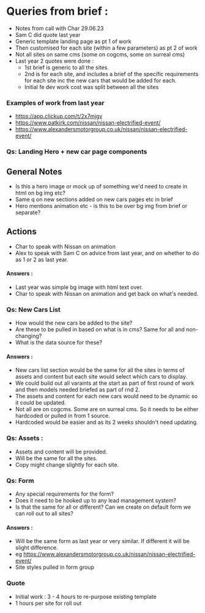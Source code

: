 # Queries from brief :

- Notes from call with Char 29.06.23
- Sam C did quote last year
- Generic template landing page as pt 1 of work
- Then customised for each site (within a few parameters) as pt 2 of work
- Not all sites on same cms (some on cogcms, some on surreal cms)
- Last year 2 quotes were done :
  - 1st brief is generic to all the sites.
  - 2nd is for each site, and includes a brief of the specific requirements for each site inc the new cars that would be added for each.
  - Initial fe dev work cost was split between all the sites

### Examples of work from last year
- https://app.clickup.com/t/2x7mjgv
- https://www.patkirk.com/nissan/nissan-electrified-event/
- https://www.alexandersmotorgroup.co.uk/nissan/nissan-electrified-event/


### Qs: Landing Hero + new car page components

## General Notes

- Is this a hero image or mock up of something we'd need to create in html on bg img etc?
- Same q on new sections added on new cars pages etc in brief
- Hero mentions animation etc - is this to be over bg img from brief or separate?

## Actions
- Char to speak with Nissan on animation
- Alex to speak with Sam C on advice from last year, and on whether to do as 1 or 2 as last year.

#### Answers :

- Last year was simple bg image with html text over.
- Char to speak with Nissan on animation and get back on what's needed.

### Qs: New Cars List

- How would the new cars be added to the site?
- Are these to be pulled in based on what is in cms? Same for all and non-changing?
- What is the data source for these?

#### Answers :

- New cars list section would be the same for all the sites in terms of assets and content but each site would select which cars to display.
- We could build out all varaints at the start as part of first round of work and then models needed briefed as part of rnd 2.
- The assets and content for each new cars would need to be dynamic so it could be updated.
- Not all are on cogcms. Some are on surreal cms. So it needs to be either hardcoded or pulled in from 1 source.
- Hardcoded would be easier and as its 2 weeks shouldn't need updating.

### Qs: Assets :
- Assets and content will be provided.
- Will be the same for all the sites.
- Copy might change slightly for each site.

### Qs: Form

- Any special requirements for the form?
- Does it need to be hooked up to any lead management system?
- Is that the same for all or different? Can we create on default form we can roll out to all sites?

#### Answers :

- Will be the same form as last year or very similar. If different it will be slight difference.
- eg https://www.alexandersmotorgroup.co.uk/nissan/nissan-electrified-event/
- Site styles pulled in form group


### Quote
- Initial work : 3 - 4 hours to re-purpose existing template
- 1 hours per site for roll out